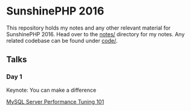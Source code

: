 # SunshinePHP 2016

This repository holds my notes and any other relevant material for SunshinePHP 2016. Head over to the [notes/](notes) directory for my notes. Any related codebase can be found under [code/](code).

## Talks

### Day 1

Keynote: You can make a difference

[MySQL Server Performance Tuning 101][1]


[1]: notes/mysql-server-performance-tuning.md
[2]: #
[3]: #
[4]: #
[5]: #
